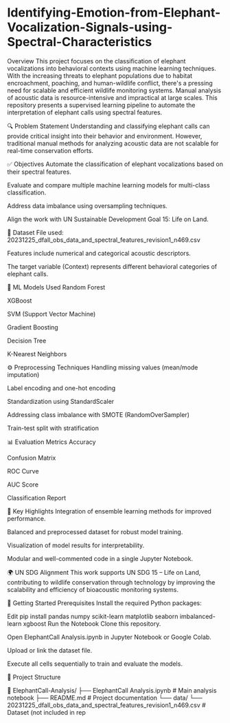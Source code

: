 # Identifying-Emotion-from-Elephant-Vocalization-Signals-using-Spectral-Characteristics
Overview
This project focuses on the classification of elephant vocalizations into behavioral contexts using machine learning techniques. With the increasing threats to elephant populations due to habitat encroachment, poaching, and human-wildlife conflict, there's a pressing need for scalable and efficient wildlife monitoring systems. Manual analysis of acoustic data is resource-intensive and impractical at large scales. This repository presents a supervised learning pipeline to automate the interpretation of elephant calls using spectral features.

🔍 Problem Statement
Understanding and classifying elephant calls can provide critical insight into their behavior and environment. However, traditional manual methods for analyzing acoustic data are not scalable for real-time conservation efforts.

✅ Objectives
Automate the classification of elephant vocalizations based on their spectral features.

Evaluate and compare multiple machine learning models for multi-class classification.

Address data imbalance using oversampling techniques.

Align the work with UN Sustainable Development Goal 15: Life on Land.

📁 Dataset
File used: 20231225_dfall_obs_data_and_spectral_features_revision1_n469.csv

Features include numerical and categorical acoustic descriptors.

The target variable (Context) represents different behavioral categories of elephant calls.

🧠 ML Models Used
Random Forest

XGBoost

SVM (Support Vector Machine)

Gradient Boosting

Decision Tree

K-Nearest Neighbors

⚙️ Preprocessing Techniques
Handling missing values (mean/mode imputation)

Label encoding and one-hot encoding

Standardization using StandardScaler

Addressing class imbalance with SMOTE (RandomOverSampler)

Train-test split with stratification

📊 Evaluation Metrics
Accuracy

Confusion Matrix

ROC Curve

AUC Score

Classification Report

📌 Key Highlights
Integration of ensemble learning methods for improved performance.

Balanced and preprocessed dataset for robust model training.

Visualization of model results for interpretability.

Modular and well-commented code in a single Jupyter Notebook.

🌍 UN SDG Alignment
This work supports UN SDG 15 – Life on Land, contributing to wildlife conservation through technology by improving the scalability and efficiency of bioacoustic monitoring systems.

🚀 Getting Started
Prerequisites
Install the required Python packages:

Edit
pip install pandas numpy scikit-learn matplotlib seaborn imbalanced-learn xgboost
Run the Notebook
Clone this repository.

Open ElephantCall Analysis.ipynb in Jupyter Notebook or Google Colab.

Upload or link the dataset file.

Execute all cells sequentially to train and evaluate the models.

📝 Project Structure

📁 ElephantCall-Analysis/
├── ElephantCall Analysis.ipynb  # Main analysis notebook
├── README.md                    # Project documentation
└── data/
    └── 20231225_dfall_obs_data_and_spectral_features_revision1_n469.csv  # Dataset (not included in rep
